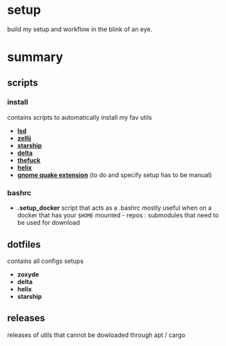 # setup
build my setup and workflow in the blink of an eye.

# summary
## scripts 
### install
contains scripts to automatically install my fav utils
 - **[lsd](https://github.com/Peltoche/lsd)**
 - **[zellij](https://github.com/zellij-org/zellij/)**
 - **[starship](starship.rs/)**
 - **[delta](https://github.com/dandavison/delta/)**
 - **[thefuck](https://github.com/nvbn/thefuck)**
 - **[helix](https://github.com/helix-editor/)**
 - **[gnome quake extension](https://extensions.gnome.org/extension/1411/quake-mode/)** (to do and specify setup has to be manual)
### bashrc
 - **.setup_docker** script that acts as a .bashrc mostly useful when on a docker that has your `$HOME` mounted - repos : submodules that need to be used for download

## dotfiles
contains all configs setups
 - **zoxyde**
 - **delta**
 - **helix**
 - **starship**

## releases
releases of utils that cannot be dowloaded through apt / cargo
